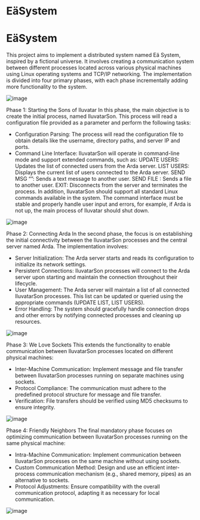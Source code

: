 # EäSystem

# EäSystem

This project aims to implement a distributed system named Eä System, inspired by a fictional universe. It involves creating a communication system between different processes located across various physical machines using Linux operating systems and TCP/IP networking. The implementation is divided into four primary phases, with each phase incrementally adding more functionality to the system.

![image](https://github.com/user-attachments/assets/6a9d170b-ef3b-4e90-897a-1c6ba1159833)

Phase 1: Starting the Sons of Iluvatar
In this phase, the main objective is to create the initial process, named IluvatarSon. This process will read a configuration file provided as a parameter and perform the following tasks:
- Configuration Parsing: The process will read the configuration file to obtain details like the username, directory paths, and server IP and ports.
- Command Line Interface: IluvatarSon will operate in command-line mode and support extended commands, such as:
UPDATE USERS: Updates the list of connected users from the Arda server.
LIST USERS: Displays the current list of users connected to the Arda server.
SEND MSG <user> “<text>”: Sends a text message to another user.
SEND FILE <user> <file>: Sends a file to another user.
EXIT: Disconnects from the server and terminates the process.
In addition, IluvatarSon should support all standard Linux commands available in the system. The command interface must be stable and properly handle user input and errors, for example, if Arda is not up, the main process of Iluvatar should shut down.

![image](https://github.com/user-attachments/assets/541b85ad-835f-47f8-8b7f-3a04d378c521)


Phase 2: Connecting Arda
In the second phase, the focus is on establishing the initial connectivity between the IluvatarSon processes and the central server named Arda. The implementation involves:
- Server Initialization: The Arda server starts and reads its configuration to initialize its network settings.
- Persistent Connections: IluvatarSon processes will connect to the Arda server upon starting and maintain the connection throughout their lifecycle.
- User Management: The Arda server will maintain a list of all connected IluvatarSon processes. This list can be updated or queried using the appropriate commands (UPDATE LIST, LIST USERS).
- Error Handling: The system should gracefully handle connection drops and other errors by notifying connected processes and cleaning up resources.

![image](https://github.com/user-attachments/assets/f4cd728d-6dc1-4f7a-a4fe-486fdab7364f)

Phase 3: We Love Sockets
This extends the functionality to enable communication between IluvatarSon processes located on different physical machines:
- Inter-Machine Communication: Implement message and file transfer between IluvatarSon processes running on separate machines using sockets.
- Protocol Compliance: The communication must adhere to the predefined protocol structure for message and file transfer.
- Verification: File transfers should be verified using MD5 checksums to ensure integrity.

![image](https://github.com/user-attachments/assets/e2a97b2c-e498-4c56-a8c6-d9a35e1b15f3)

Phase 4: Friendly Neighbors
The final mandatory phase focuses on optimizing communication between IluvatarSon processes running on the same physical machine:
- Intra-Machine Communication: Implement communication between IluvatarSon processes on the same machine without using sockets.
- Custom Communication Method: Design and use an efficient inter-process communication mechanism (e.g., shared memory, pipes) as an alternative to sockets.
- Protocol Adjustments: Ensure compatibility with the overall communication protocol, adapting it as necessary for local communication.

![image](https://github.com/user-attachments/assets/73a04354-c693-4374-b07e-ee091d9020dd)

